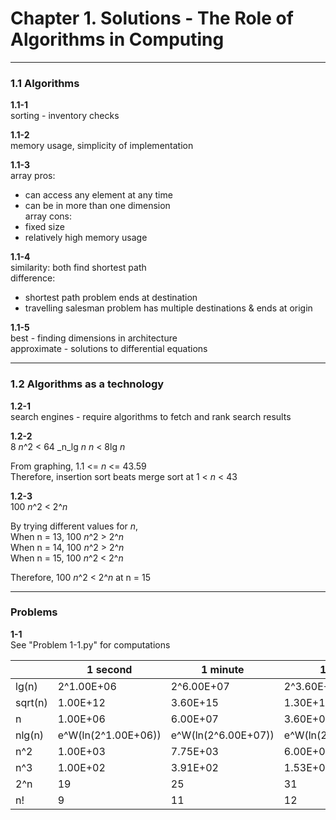 # Chapter 1. Solutions - The Role of Algorithms in Computing

---

### 1.1 Algorithms
**1.1-1**  
sorting - inventory checks

**1.1-2**  
memory usage, simplicity of implementation

**1.1-3**  
array pros:
- can access any element at any time
- can be in more than one dimension  
array cons:
- fixed size
- relatively high memory usage

**1.1-4**  
similarity: both find shortest path  
difference: 
- shortest path problem ends at destination
- travelling salesman problem has multiple destinations & ends at origin

**1.1-5**  
best - finding dimensions in architecture  
approximate - solutions to differential equations

---

### 1.2 Algorithms as a technology
**1.2-1**  
search engines - require algorithms to fetch and rank search results

**1.2-2**  
8 _n_^2 < 64 _n_lg _n_
_n_ < 8lg _n_

From graphing,
1.1 <= _n_ <= 43.59  
Therefore, insertion sort beats merge sort at
1 < _n_ < 43

**1.2-3**  
100 _n_^2 < 2^_n_

By trying different values for _n_,  
When n = 13, 100 _n_^2 > 2^_n_  
When n = 14, 100 _n_^2 > 2^_n_  
When n = 15, 100 _n_^2 < 2^_n_

Therefore, 100 _n_^2 < 2^_n_ at n = 15

---

### Problems
**1-1**  
See "Problem 1-1.py" for computations

|         | 1 second            | 1 minute            | 1 hour              | 1 day               | 1 month             | 1 year              | 1 century           |  
|---------|---------------------|---------------------|---------------------|---------------------|---------------------|---------------------|---------------------|  
| lg(n)   | 2^1.00E+06          | 2^6.00E+07          | 2^3.60E+09          | 2^8.64E+10          | 2^2.68E+12          | 2^3.15E+13          | 2^3.15E+15          |  
| sqrt(n) | 1.00E+12            | 3.60E+15            | 1.30E+19            | 7.46E+21            | 7.17E+24            | 9.95E+26            | 9.95E+30            |  
| n       | 1.00E+06            | 6.00E+07            | 3.60E+09            | 8.64E+10            | 2.68E+12            | 3.15E+13            | 3.15E+15            |  
| nlg(n)  | e^W(ln(2^1.00E+06)) | e^W(ln(2^6.00E+07)) | e^W(ln(2^3.60E+09)) | e^W(ln(2^8.64E+10)) | e^W(ln(2^2.68E+12)) | e^W(ln(2^3.15E+13)) | e^W(ln(2^3.15E+15)) |  
| n^2     | 1.00E+03            | 7.75E+03            | 6.00E+04            | 2.94E+05            | 1.64E+06            | 5.62E+06            | 5.62E+07            |  
| n^3     | 1.00E+02            | 3.91E+02            | 1.53E+03            | 4.42E+03            | 1.39E+04            | 3.16E+04            | 1.47E+05            |  
| 2^n     | 19                  | 25                  | 31                  | 36                  | 41                  | 44                  | 51                  |  
| n!      | 9                   | 11                  | 12                  | 13                  | 15                  | 16                  | 17                  |
